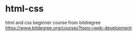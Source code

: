 # html-css
html and css beginner course from bitdregree https://www.bitdegree.org/courses?topic=web-development

